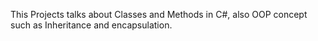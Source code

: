 This Projects talks about Classes and Methods in C#, 
also OOP concept such as Inheritance and encapsulation.